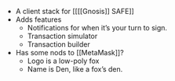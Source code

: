 - A client stack for [[[[Gnosis]] SAFE]]
- Adds features
    - Notifications for when it’s your turn to sign.
    - Transaction simulator 
    - Transaction builder
- Has some nods to [[MetaMask]]?
    - Logo is a low-poly fox
    - Name is Den, like a fox’s den.
